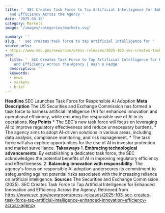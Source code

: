 ```yaml
---
title: '  SEC Creates Task Force to Tap Artificial Intelligence for Enhanced Innovation
  and Efficiency Across the Agency '
date: '2025-08-18'
category: Marketsimage: "/images/categories/markets.svg"

summary: ''
slug: '  sec creates task force to tap artificial intelligence for '
source_urls:
- https://www.sec.gov/newsroom/press-releases/2025-103-sec-creates-task-force-tap-artificial-intelligence-enhanced-innovation-efficiency-across-agency
seo:
  title: '  SEC Creates Task Force to Tap Artificial Intelligence for Enhanced Innovation
    and Efficiency Across the Agency | Hash n Hedge'
  description: ''
  keywords:
  - news
  - markets
  - brief
---
```


**Headline** SEC Launches Task Force for Responsible AI Adoption  **Meta Description** The US Securities and Exchange Commission has formed a task force to harness artificial intelligence (AI) for enhanced innovation and operational efficiency, while ensuring the responsible use of AI in its operations.  **Key Points**  * The SEC's new task force will focus on leveraging AI to improve regulatory effectiveness and reduce unnecessary burdens. * The agency aims to adopt AI-driven solutions in various areas, including data analysis, compliance monitoring, and risk management. * The task force will also explore opportunities for the use of AI in investor protection and market surveillance.  **Takeaways**  1. **Embracing technological advancements**: By establishing a dedicated task force, the SEC acknowledges the potential benefits of AI in improving regulatory efficiency and effectiveness. 2. **Balancing innovation with responsibility**: The agency's focus on responsible AI adoption underscores its commitment to safeguarding against potential risks associated with the increasing reliance on artificial intelligence.  **Sources** The Securities and Exchange Commission. (2025). SEC Creates Task Force to Tap Artificial Intelligence for Enhanced Innovation and Efficiency Across the Agency. Retrieved from https://www.sec.gov/newsroom/press-releases/2025-103-sec-creates-task-force-tap-artificial-intelligence-enhanced-innovation-efficiency-across-agency 
